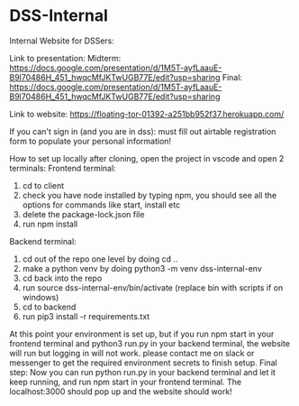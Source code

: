 # DSS-Internal

Internal Website for DSSers:

Link to presentation:
Midterm: https://docs.google.com/presentation/d/1M5T-ayfLaauE-B9l70486H_451_hwqcMfJKTwUGB77E/edit?usp=sharing
Final: https://docs.google.com/presentation/d/1M5T-ayfLaauE-B9l70486H_451_hwqcMfJKTwUGB77E/edit?usp=sharing

Link to website:
https://floating-tor-01392-a251bb952f37.herokuapp.com/

If you can't sign in (and you are in dss): must fill out airtable registration form to populate your personal information!

How to set up locally after cloning, open the project in vscode and open 2 terminals:
Frontend terminal:

1. cd to client
2. check you have node installed by typing npm, you should see all the options for commands like start, install etc
3. delete the package-lock.json file
4. run npm install

Backend terminal:

1. cd out of the repo one level by doing cd ..
2. make a python venv by doing python3 -m venv dss-internal-env
3. cd back into the repo
4. run source dss-internal-env/bin/activate (replace bin with scripts if on windows)
5. cd to backend
6. run pip3 install -r requirements.txt

At this point your environment is set up, but if you run npm start in your frontend terminal and python3 run.py in your backend terminal, the website will run but logging in will not work. please contact me on slack or messenger to get the required environment secrets to finish setup.
Final step:
Now you can run python run.py in your backend terminal and let it keep running, and run npm start in your frontend terminal. The localhost:3000 should pop up and the website should work!

